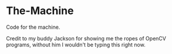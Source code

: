 # The-Machine
Code for the machine. 

Credit to my buddy Jackson for showing me the ropes of OpenCV programs, without him I wouldn't be typing this right now. 
